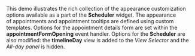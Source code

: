 This demo illustrates the rich collection of&nbsp;the appearance customization options available as&nbsp;a&nbsp;part of&nbsp;the **Scheduler** widget. The appearance of&nbsp;appointments and appointment tooltips are defined using custom templates. Options for the appointment details form are set within the **appointmentFormOpening** event handler. Options for the **Scheduler** are also modified: the **timelineDay** view is&nbsp;added to&nbsp;the _View Selector_ and the _All-day panel_ is&nbsp;hidden.